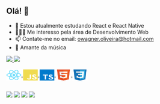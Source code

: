 ## Olá! 👋

- 🌱 Estou atualmente estudando React e React Native
- 👨🏽‍💻 Me interesso pela área de Desenvolvimento Web
- 📫 Contate-me no email: owagner.oliveira@hotmail.com
- 🎵 Amante da música

<div>
  <a href="https://github.com/o-wagner">
    <img height="180em" src="https://github-readme-stats.vercel.app/api?username=o-wagner&show_icons=true&theme=radical&include_all_commits=true&count_private=true&hide_border=true"/>
    <img height="180em" src="https://github-readme-stats.vercel.app/api/top-langs/?username=o-wagner&layout=compact&langs_count=16&theme=radical&hide_border=true"/>   
</div>
  
  <div style="display: inline_block"><br>
  <img align="center" alt="wagner-React" height="30" width="40" src="https://raw.githubusercontent.com/devicons/devicon/master/icons/react/react-original.svg">
  <img align="center" alt="wagner-Js" height="30" width="40" src="https://raw.githubusercontent.com/devicons/devicon/master/icons/javascript/javascript-plain.svg">
  <img align="center" alt="wagner-Ts" height="30" width="40" src="https://raw.githubusercontent.com/devicons/devicon/master/icons/typescript/typescript-plain.svg">
  <img align="center" alt="wagner-HTML" height="30" width="40" src="https://raw.githubusercontent.com/devicons/devicon/master/icons/html5/html5-original.svg">
  <img align="center" alt="wagner-CSS" height="30" width="40" src="https://raw.githubusercontent.com/devicons/devicon/master/icons/css3/css3-original.svg">
 
</div>
  
  
  ##
  
<div> 

  <a href="https://www.youtube.com/@smoke.coldblood/featured" target="_blank"><img src="https://img.shields.io/badge/YouTube-FF0000?style=for-the-badge&logo=youtube&logoColor=white" target="_blank"></a>
  <a href="https://instagram.com/smoke.ogg" target="_blank"><img src="https://img.shields.io/badge/-Instagram-%23E4405F?style=for-the-badge&logo=instagram&logoColor=white" target="_blank"></a>
  <a href = "mailto:owagner.oliveira@hotmail.com"><img src="https://img.shields.io/badge/-Gmail-%23333?style=for-the-badge&logo=gmail&logoColor=white" target="_blank"></a>
  <a href="https://www.linkedin.com/in/owagneroliveira/" target="_blank"><img src="https://img.shields.io/badge/-LinkedIn-%230077B5?style=for-the-badge&logo=linkedin&logoColor=white" target="_blank"></a> 
  
</div>
